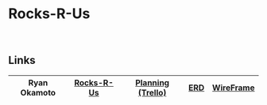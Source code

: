 # Rocks-R-Us
<br>

## Links

| Ryan Okamoto | <a href="https://rocks-r-us.herokuapp.com/" target="_blank" target="_blank">Rocks-R-Us</a> | <a href="https://trello.com/b/5xY8u85J/rocks-r-us" target="_blank">Planning (Trello)</a> | <a href="https://lucid.app/lucidchart/90861ef8-d53f-4a82-bcaa-9c3896bb927b/edit?view_items=h6eFtXhLibnB&invitationId=inv_b61d4056-0342-45b0-bf21-8beac0c8d6c9#" target="_blank">ERD</a> | <a href="https://lucid.app/lucidspark/958439e2-1b8f-45ad-ae1c-90792925f681/edit?beaconFlowId=B0AB0DF58BAAB0B4&invitationId=inv_3229d6c8-1d8d-4aeb-a550-7d00754b9f2b#" target="_blank">WireFrame </a> |
|---|:---:|:---:|:---:|:---:|
